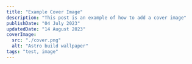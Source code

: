 ```yaml
---
title: "Example Cover Image"
description: "This post is an example of how to add a cover image"
publishDate: "04 July 2023"
updatedDate: "14 August 2023"
coverImage:
  src: "./cover.png"
  alt: "Astro build wallpaper"
tags: "test, image"
---
```

